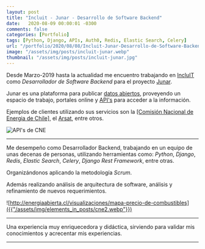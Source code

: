 ```yaml
---
layout: post
title: "Incluit - Junar - Desarrollo de Software Backend"
date:   2020-08-09 00:00:01 -0300
comments: false
categories: [Portfolio]
tags: [Python, Django, APIs, Auth0, Redis, Elastic Search, Celery]
url: "/portfolio/2020/08/08/Incluit-Junar-Desarrollo-de-Software-Backend.html"
image: "/assets/img/posts/incluit-junar.webp"
thumbnail: "/assets/img/posts/incluit-junar.jpg"
---
```


Desde Marzo-2019 hasta la actualidad me encuentro trabajando en [IncluIT](https://incluit.com/) como _Desarrollador de 
Software Backend_ para el proyecto [Junar](https://junar.com/).

Junar es una plataforma para publicar [datos abiertos](https://en.wikipedia.org/wiki/Open_data), proveyendo un espacio 
de trabajo, portales online y [API's](https://en.wikipedia.org/wiki/Application_programming_interface) para acceder a 
la información.

Ejemplos de clientes utilizando sus servicios son la 
[[Comisión Nacional de Energia de Chile]](https://desarrolladores.energiaabierta.cl/), el [Arsat](https://datos.arsat.com.ar/), entre otros.

![API's de CNE]({{"/assets/img/elements_in_posts/cne.webp"}})

---

Me desempeño como Desarrollador Backend, trabajando en un equipo de unas decenas de personas, utilizando 
herramientas como: _Python_, _Django_, _Redis_, _Elastic Search_, _Celery_, _Django Rest Framework_, entre otras.

Organizándonos aplicando la metodología _Scrum_.
 
Además realizando análisis de arquitectura de software, análisis y refinamiento de nuevos requerimientos.

![http://energiaabierta.cl/visualizaciones/mapa-precio-de-combustibles]({{"/assets/img/elements_in_posts/cne2.webp"}})

---

Una experiencia muy enriquecedora y didáctica, sirviendo para validar mis conocimientos y acrecentar mis experiencias.

---
